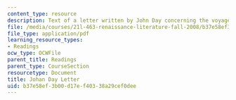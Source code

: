 ```yaml
---
content_type: resource
description: Text of a letter written by John Day concerning the voyages of John Cabot.
file: /media/courses/21l-463-renaissance-literature-fall-2008/b37e58ef3b00d17ef40338a29cef0dee_johan_day.pdf
file_type: application/pdf
learning_resource_types:
- Readings
ocw_type: OCWFile
parent_title: Readings
parent_type: CourseSection
resourcetype: Document
title: Johan Day Letter
uid: b37e58ef-3b00-d17e-f403-38a29cef0dee
---
```

